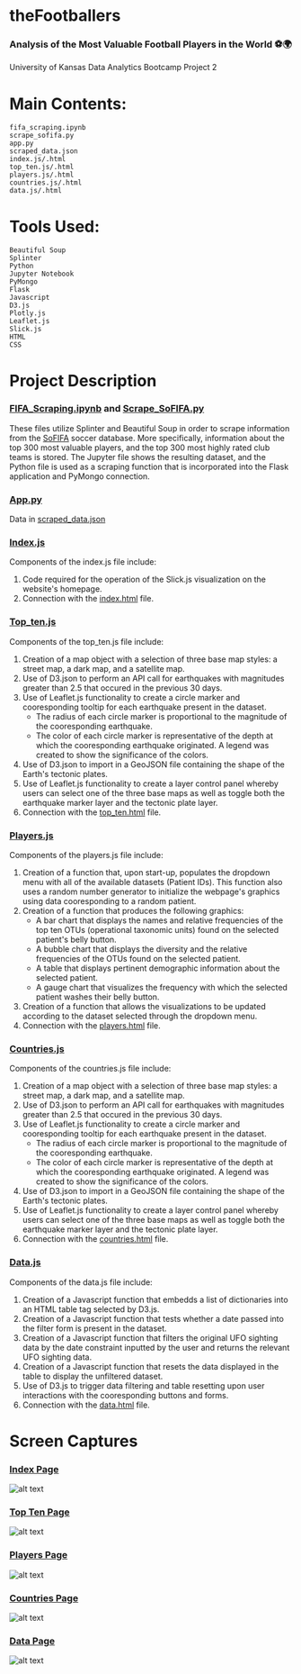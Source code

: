 # theFootballers
### Analysis of the Most Valuable Football Players in the World ⚽️🌍
University of Kansas Data Analytics Bootcamp Project 2

# Main Contents:
    fifa_scraping.ipynb
    scrape_sofifa.py
    app.py
    scraped_data.json
    index.js/.html
    top_ten.js/.html
    players.js/.html
    countries.js/.html
    data.js/.html

# Tools Used:
    Beautiful Soup
    Splinter
    Python
    Jupyter Notebook
    PyMongo
    Flask
    Javascript
    D3.js
    Plotly.js
    Leaflet.js
    Slick.js
    HTML
    CSS

# Project Description

### [FIFA_Scraping.ipynb](https://github.com/blhawkins/theFootballers/blob/main/Data%20Scraping/fifa_scraping.ipynb) and [Scrape_SoFIFA.py](https://github.com/blhawkins/theFootballers/blob/main/Data%20Scraping/scrape_sofifa.py)
These files utilize Splinter and Beautiful Soup in order to scrape information from the [SoFIFA](https://sofifa.com/) soccer database. More specifically, information about the top 300 most valuable players, and the top 300 most highly rated club teams is stored. The Jupyter file shows the resulting dataset, and the Python file is used as a scraping function that is incorporated into the Flask application and PyMongo connection.

### [App.py](https://github.com/blhawkins/theFootballers/blob/main/Data%20Scraping/app.py)
Data in [scraped_data.json](https://github.com/blhawkins/theFootballers/blob/main/Data/scraped_data.json)
### [Index.js](https://github.com/blhawkins/theFootballers/blob/main/Static/JS/index.js)
Components of the index.js file include:
1. Code required for the operation of the Slick.js visualization on the website's homepage.
2. Connection with the [index.html](https://github.com/blhawkins/theFootballers/blob/main/Webpages/index.html) file.

### [Top_ten.js](//)
Components of the top_ten.js file include:
1. Creation of a map object with a selection of three base map styles: a street map, a dark map, and a satellite map.
2. Use of D3.json to perform an API call for earthquakes with magnitudes greater than 2.5 that occured in the previous 30 days.
3. Use of Leaflet.js functionality to create a circle marker and cooresponding tooltip for each earthquake present in the dataset.
    <ul>
    <li>The radius of each circle marker is proportional to the magnitude of the cooresponding earthquake.</li>
    <li>The color of each circle marker is representative of the depth at which the cooresponding earthquake originated. A legend was created to show the significance of the colors.</li>
    </ul>
4. Use of D3.json to import in a GeoJSON file containing the shape of the Earth's tectonic plates.
5. Use of Leaflet.js functionality to create a layer control panel whereby users can select one of the three base maps as well as toggle both the earthquake marker layer and the tectonic plate layer.
6. Connection with the [top_ten.html](//) file.
### [Players.js](https://github.com/blhawkins/theFootballers/blob/main/Static/JS/players.js)
Components of the players.js file include:
1. Creation of a function that, upon start-up, populates the dropdown menu with all of the available datasets (Patient IDs). This function also uses a random number generator to initialize the webpage's graphics using data cooresponding to a random patient.
2. Creation of a function that produces the following graphics:
    <ul>
    <li>A bar chart that displays the names and relative frequencies of the top ten OTUs (operational taxonomic units) found on the selected patient's belly button.</li>
    <li>A bubble chart that displays the diversity and the relative frequencies of the OTUs found on the selected patient.</li>
    <li>A table that displays pertinent demographic information about the selected patient.</li>
    <li>A gauge chart that visualizes the frequency with which the selected patient washes their belly button.</li>
    </ul>
3. Creation of a function that allows the visualizations to be updated according to the dataset selected through the dropdown menu.
4. Connection with the [players.html](https://github.com/blhawkins/theFootballers/blob/main/Webpages/players.html) file.
### [Countries.js](https://github.com/blhawkins/theFootballers/blob/main/Static/JS/countries.js)
Components of the countries.js file include:
1. Creation of a map object with a selection of three base map styles: a street map, a dark map, and a satellite map.
2. Use of D3.json to perform an API call for earthquakes with magnitudes greater than 2.5 that occured in the previous 30 days.
3. Use of Leaflet.js functionality to create a circle marker and cooresponding tooltip for each earthquake present in the dataset.
    <ul>
    <li>The radius of each circle marker is proportional to the magnitude of the cooresponding earthquake.</li>
    <li>The color of each circle marker is representative of the depth at which the cooresponding earthquake originated. A legend was created to show the significance of the colors.</li>
    </ul>
4. Use of D3.json to import in a GeoJSON file containing the shape of the Earth's tectonic plates.
5. Use of Leaflet.js functionality to create a layer control panel whereby users can select one of the three base maps as well as toggle both the earthquake marker layer and the tectonic plate layer.
6. Connection with the [countries.html](https://github.com/blhawkins/theFootballers/blob/main/Webpages/countries.html) file.
### [Data.js](https://github.com/blhawkins/theFootballers/blob/main/Static/JS/data.js)
Components of the data.js file include:
1. Creation of a Javascript function that embedds a list of dictionaries into an HTML table tag selected by D3.js.
2. Creation of a Javascript function that tests whether a date passed into the filter form is present in the dataset.
3. Creation of a Javascript function that filters the original UFO sighting data by the date constraint inputted by the user and returns the relevant UFO sighting data.
4. Creation of a Javascript function that resets the data displayed in the table to display the unfiltered dataset.
5. Use of D3.js to trigger data filtering and table resetting upon user interactions with the cooresponding buttons and forms.
6. Connection with the [data.html](https://github.com/blhawkins/theFootballers/blob/main/Webpages/data.html) file.

# Screen Captures

### [Index Page](https://blhawkins.github.io/theFootballers/Webpages/index.html)
![alt text](// 'Screenshot of Index Page')

### [Top Ten Page](https://blhawkins.github.io/theFootballers/Webpages/top_ten.html)
![alt text](// 'Screenshot of Top Ten Page')

### [Players Page](https://blhawkins.github.io/theFootballers/Webpages/players.html)
![alt text](// 'Screenshot of Players Page')

### [Countries Page](https://blhawkins.github.io/theFootballers/Webpages/countries.html)
![alt text](// 'Screenshot of Countries Page')

### [Data Page](https://blhawkins.github.io/theFootballers/Webpages/data.html)
![alt text](/// 'Screenshot of Data Page')
